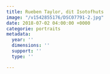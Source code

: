 ```yaml
---
title: Rueben Taylor, dit Isotofhuts
image: "/v1542855176/DSC07791-2.jpg"
date: 2018-07-02 04:00:00 +0000
categorie: portraits
metadata:
  year: ''
  dimensions: ''
  support: ''
  type: ''

---
```

